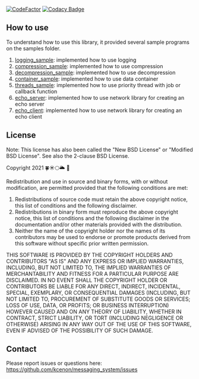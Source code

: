 [![CodeFactor](https://www.codefactor.io/repository/github/kcenon/samples/badge)](https://www.codefactor.io/repository/github/kcenon/samples)
[![Codacy Badge](https://app.codacy.com/project/badge/Grade/7e2a1c9fcaf444c8938257687c1ee68a)](https://www.codacy.com/gh/kcenon/samples/dashboard?utm_source=github.com&amp;utm_medium=referral&amp;utm_content=kcenon/samples&amp;utm_campaign=Badge_Grade)

## How to use

To understand how to use this library, it provided several sample programs on the samples folder.

1.  [logging_sample](https://github.com/kcenon/samples/tree/main//logging_sample): implemented how to use logging
2.  [compression_sample](https://github.com/kcenon/samples/tree/main//compression_sample): implemented how to use compression
3.  [decompression_sample](https://github.com/kcenon/samples/tree/main//decompression_sample): implemented how to use decompression
4.  [container_sample](https://github.com/kcenon/samples/tree/main//container_sample): implemented how to use data container
5.  [threads_sample](https://github.com/kcenon/samples/tree/main//threads_sample): implemented how to use priority thread with job or callback function
6.  [echo_server](https://github.com/kcenon/samples/tree/main//echo_server): implemented how to use network library for creating an echo server
7.  [echo_client](https://github.com/kcenon/samples/tree/main//echo_client): implemented how to use network library for creating an echo client

## License

Note: This license has also been called the "New BSD License" or "Modified BSD License". See also the 2-clause BSD License.

Copyright 2021 🍀☀🌕🌥 🌊

Redistribution and use in source and binary forms, with or without modification, are permitted provided that the following conditions are met:

1.  Redistributions of source code must retain the above copyright notice, this list of conditions and the following disclaimer.
2.  Redistributions in binary form must reproduce the above copyright notice, this list of conditions and the following disclaimer in the documentation and/or other materials provided with the distribution.
3.  Neither the name of the copyright holder nor the names of its contributors may be used to endorse or promote products derived from this software without specific prior written permission.

THIS SOFTWARE IS PROVIDED BY THE COPYRIGHT HOLDERS AND CONTRIBUTORS "AS IS" AND ANY EXPRESS OR IMPLIED WARRANTIES, INCLUDING, BUT NOT LIMITED TO, THE IMPLIED WARRANTIES OF MERCHANTABILITY AND FITNESS FOR A PARTICULAR PURPOSE ARE DISCLAIMED. IN NO EVENT SHALL THE COPYRIGHT HOLDER OR CONTRIBUTORS BE LIABLE FOR ANY DIRECT, INDIRECT, INCIDENTAL, SPECIAL, EXEMPLARY, OR CONSEQUENTIAL DAMAGES (INCLUDING, BUT NOT LIMITED TO, PROCUREMENT OF SUBSTITUTE GOODS OR SERVICES; LOSS OF USE, DATA, OR PROFITS; OR BUSINESS INTERRUPTION) HOWEVER CAUSED AND ON ANY THEORY OF LIABILITY, WHETHER IN CONTRACT, STRICT LIABILITY, OR TORT (INCLUDING NEGLIGENCE OR OTHERWISE) ARISING IN ANY WAY OUT OF THE USE OF THIS SOFTWARE, EVEN IF ADVISED OF THE POSSIBILITY OF SUCH DAMAGE.

## Contact

Please report issues or questions here: <https://github.com/kcenon/messaging_system/issues>
